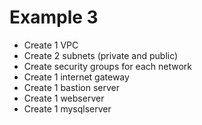 # Example 3
* Create 1 VPC
* Create 2 subnets (private and public)
* Create security groups for each network
* Create 1 internet gateway
* Create 1 bastion server
* Create 1 webserver
* Create 1 mysqlserver

